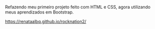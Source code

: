 Refazendo meu primeiro projeto feito com HTML e CSS, agora utilizando meus aprendizados em Bootstrap.

https://renataalbq.github.io/rocknation2/

